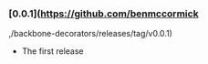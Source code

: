 ### [0.0.1](https://github.com/benmccormick
,/backbone-decorators/releases/tag/v0.0.1)

- The first release